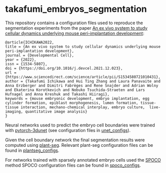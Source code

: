 # takafumi_embryos_segmentation
This repository contains a configuration files used to reproduce the segmentation experiments from the paper [An ex vivo system to study cellular dynamics underlying mouse peri-implantation development](https://www.sciencedirect.com/science/article/pii/S1534580721010431):
```
@article{ICHIKAWA2022,
title = {An ex vivo system to study cellular dynamics underlying mouse peri-implantation development},
journal = {Developmental Cell},
year = {2022},
issn = {1534-5807},
doi = {https://doi.org/10.1016/j.devcel.2021.12.023},
url = {https://www.sciencedirect.com/science/article/pii/S1534580721010431},
author = {Takafumi Ichikawa and Hui Ting Zhang and Laura Panavaite and Anna Erzberger and Dimitri Fabrèges and Rene Snajder and Adrian Wolny and Ekaterina Korotkevich and Nobuko Tsuchida-Straeten and Lars Hufnagel and Anna Kreshuk and Takashi Hiiragi},
keywords = {mouse embryonic development, embryo implantation, egg cylinder formation, epiblast morphogenesis, lumen formation, tissue-tissue interaction, mechano-chemical interplay, embryo culture,  live-imaging, quantitative image analysis}
}

```

Neural networks used to predict the embryo cell boundaries were trained with [pytorch-3dunet](https://github.com/wolny/pytorch-3dunet) (see configuration files in [unet_configs](unet_configs)).

Given the cell boundary network the final segmentation results were computed using [plant-seg](https://github.com/hci-unihd/plant-seg).
Relevant plant-seg configuration files can be found in [plantseg_configs](plantseg_configs).

For networks trained with sparsely annotated embryo cells used the [SPOCO](https://github.com/kreshuklab/spoco) method
SPOCO configuration files can be found in [spoco_configs](spoco_configs).
